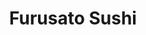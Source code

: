 ---
layout: place
title: "Furusato Sushi"
permalink: /hawaii/honolulu/furusato-sushi.html
stateAbbr: HI
stateName: Hawaii
cityName: Honolulu
seo:
  name: "Furusato Sushi"
  type: Restaurant
  links: http://furusatosushi.net/
description: "Furusato Sushi serves delicious sushi in Honolulu, Hawaii. Try fresh Japanese dishes for a great dining experience. "
place_id: ChIJ7W9Vi3ZyAHwRa-vq1tf4CIc
photos:
  - name: >-
      places/ChIJ7W9Vi3ZyAHwRa-vq1tf4CIc/photos/AeeoHcJK7ORyYlPQ9OOSX6BdWhctvcITrq_oajy2oxv1fyiRu-bal2t2IBybxDuGzjKShr9spu7xlhuINEZ-khabajn3YeDpLZC-H_w8t-DsyczcX6WaxCdJx6L3l4pTEdybM1jh7qWcq01-P3Mzc8jSYuXJKzJMabGXWpwC8d0oSCOUipIIgGaITzEMiduRwhTMWfV3dt7OHEWdWLNBTHbX8xI0-e1tD9-BbttN7m-MZJn0mTuCicMPLRQAiQrxEJ4XJSivNiRpllNwtuBMn0wbE65a-dbP-iUjB7c5TXiXhcGO3_T6zcKt-mYePx691TcrRhZBMtNftPf7HLMGCIbp76a7FZg5MV7Az-_5RcTk1Lct5x_arLFZ_2u-Fb-PvxLKAd1LFqIHnhVaXczZJ0fcTjP5WCVnjdpGYTwdOrWBwBPNhtHe
    widthPx: 4032
    heightPx: 1960
    authorAttributions:
      - displayName: Donghee Seo
        uri: https://maps.google.com/maps/contrib/117569878983548344749
        photoUri: >-
          https://lh3.googleusercontent.com/a-/ALV-UjVq0OMYTKNGFbwq8qNrHm2EJg68LL5hrfICzpCzz2RvcPGd5gQ=s100-p-k-no-mo
    flagContentUri: >-
      https://www.google.com/local/imagery/report/?cb_client=maps_api_places.places_api&image_key=!1e10!2sCIHM0ogKEICAgICEhvqjkgE&hl=en-US
    googleMapsUri: >-
      https://www.google.com/maps/place//data=!3m4!1e2!3m2!1sCIHM0ogKEICAgICEhvqjkgE!2e10!4m2!3m1!1s0x7c0072768b556fed:0x8708f8d7d6eaeb6b
  - name: >-
      places/ChIJ7W9Vi3ZyAHwRa-vq1tf4CIc/photos/AeeoHcJb1nhP66FDkRELf7j4aoqOW1S4hmm1LZbgFcN4Pl9u70bqhUnaDmtLU2VxS3Xl6s1Xn3ecbbnruQzhTETsJYNexR23PvPsDIXrV6zntVV7lA7RDP2NDEpkvc5ceLAGbIiGotHKjnlOY1yxNK2KtKqvyZ4WAQdupJtD7UFiSHi51AurweozdIMMcflGiJKOxViGpY4WaiTHoxGgre-S4lgDrxG_jlpqv6c-mqDMwhQEFb_CI2o3-jn7hJH4wyYCCqFkGuFWxUcHEB4aOfgoS4BJMLyvUsygjgLRL-flD-StCtSLvoRILg16ls60KVgNMQ_ait0fKa8xexxqoyan5zYnMYivJDhxkKRsheVYFlVNd5EZ0Lv3x0at8DjavjR1sfDIuypuPW3GUkTHb0fwVunptGh7kOW74jhaN7be79UHlHQ
    widthPx: 4032
    heightPx: 3024
    authorAttributions:
      - displayName: James Hwang
        uri: https://maps.google.com/maps/contrib/102905110593623327920
        photoUri: >-
          https://lh3.googleusercontent.com/a-/ALV-UjWTbaq8LE4jlgq5O85xAoR0Fwr566bQD5na1tDMmFyK-sw3wuUkhA=s100-p-k-no-mo
    flagContentUri: >-
      https://www.google.com/local/imagery/report/?cb_client=maps_api_places.places_api&image_key=!1e10!2sCIHM0ogKEICAgMDIi5uSzQE&hl=en-US
    googleMapsUri: >-
      https://www.google.com/maps/place//data=!3m4!1e2!3m2!1sCIHM0ogKEICAgMDIi5uSzQE!2e10!4m2!3m1!1s0x7c0072768b556fed:0x8708f8d7d6eaeb6b
  - name: >-
      places/ChIJ7W9Vi3ZyAHwRa-vq1tf4CIc/photos/AeeoHcLQz1EDvcFvFRIj876fbhedOpSOhHZZDXB3297L93qy6S-JePwXJ3Abj54VICBCxRZghLpcAQ1iAx6upRLdwZl_amf-mkgIoneOicM4xyLz9-YoxRTxuYudGHxV6z9vNuDfaM-fR3h6w-TE3RNZ-SfO2ZA-ZGJADeZSSZkwZoto2lrYlJ2ToELYbAFiGugp_5S8rnXHyor69KeQzhm_2Jppf3QNyA3xaCcQXApX5kDpYl3M6jHEQBZx89yAYU57i-WnaaFoYzBgBBpXRwzGLnC1HRkvV3tqP_5LmZDN-NgcOvyxuBwfPyCxVh2Lv7SeSOQTWWdkx9qsPeiS-jreFQjvhJbVI1lCC26Spn_50O-xVjVJd9G_qGoS39xWnWEwf7tIToxOCGo08uzwKP2ojYRkhfJGRcFcJFtBEE1gjHSmILnM
    widthPx: 4800
    heightPx: 2699
    authorAttributions:
      - displayName: Joe D
        uri: https://maps.google.com/maps/contrib/114139581432769804544
        photoUri: >-
          https://lh3.googleusercontent.com/a-/ALV-UjX8qhX9nyYAraGNM41x6Sf0CRQwZYi2S5dy0s-cfEGsR1SR0tXE=s100-p-k-no-mo
    flagContentUri: >-
      https://www.google.com/local/imagery/report/?cb_client=maps_api_places.places_api&image_key=!1e10!2sCIHM0ogKEICAgMCQw5eUowE&hl=en-US
    googleMapsUri: >-
      https://www.google.com/maps/place//data=!3m4!1e2!3m2!1sCIHM0ogKEICAgMCQw5eUowE!2e10!4m2!3m1!1s0x7c0072768b556fed:0x8708f8d7d6eaeb6b
  - name: >-
      places/ChIJ7W9Vi3ZyAHwRa-vq1tf4CIc/photos/AeeoHcKdYeCIRPfYZDRZaNh8XninUXgdksknTbFry-gdOzVqN-uRx4k92wPl67NtjpC87Jx8-Z8OyT3ejNoJUDsctmIvdEcuZpgOqYf8St-mC7U1wLutfq9A0DW-6eVrf-8P3IHgL2W6ADIXh6ct-GZ6n-5ukqM9RAdVla9D-QB38Ct4AH1J-sFVimTgoS1MiOXWkX204QDL2Y-FN-_XCUx70ICPDhD--fUC88RGHvsP6aXj-7NVbaJ0PUPTpEpFUKy8ReTrG3ZZIQITv9qrBUjAsAZi6riSam9kt7p1nYmwzz9gjqrjJHdn1kmWvrTjXD2i7Ru-RdqzCPjBDe9x49eo2PZrjjveHIjkDlSGUkqD8gM9J5xXobZftwG_uTDVwY52KtxLqZgi3bUOhhujdx-kvDqyu8I2oIR1U6ap2FETB5jmOA
    widthPx: 4800
    heightPx: 3600
    authorAttributions:
      - displayName: James Hwang
        uri: https://maps.google.com/maps/contrib/102905110593623327920
        photoUri: >-
          https://lh3.googleusercontent.com/a-/ALV-UjWTbaq8LE4jlgq5O85xAoR0Fwr566bQD5na1tDMmFyK-sw3wuUkhA=s100-p-k-no-mo
    flagContentUri: >-
      https://www.google.com/local/imagery/report/?cb_client=maps_api_places.places_api&image_key=!1e10!2sCIHM0ogKEICAgMDIi5v1Pg&hl=en-US
    googleMapsUri: >-
      https://www.google.com/maps/place//data=!3m4!1e2!3m2!1sCIHM0ogKEICAgMDIi5v1Pg!2e10!4m2!3m1!1s0x7c0072768b556fed:0x8708f8d7d6eaeb6b
  - name: >-
      places/ChIJ7W9Vi3ZyAHwRa-vq1tf4CIc/photos/AeeoHcKhO1bZA47UvD1Aip7ux9bEkxeNJ3s_Lfv-VpXbho_DU0poIIwcj_sNrHxsgKAineZ61EeD32QnHu4144mREKOf0EZDapne3P9tjRg_maL3byZcL-hgZRF07GFYHVA_k9Kv54S0L81cbKz-iI63yv19XZzbUmtBJXqlwKw4_Md0AaRkmR3TuqtiMe3Kxw8QAXlft36mwgmVXQwmGWHs1SuLybxmBfKqXXMgzyF-rrMPnHaJRK6x-TqYskSt8gvPvWfabIQw--j631DRgDOMno0L_ii3gJ6zRkgaYdRqnh31lmEtorPAEcO3H8anV6z7ROtvo81d8RsDEI08WK1WXxdFk7DcTAK1SbSYR162_fhTkdhx6nK678DX5t5H8NpChoP3dZFoeyiL60VnzLcQW_Y2L-7yqM7Zy7WibWa_BEyFRQ
    widthPx: 3600
    heightPx: 4800
    authorAttributions:
      - displayName: Suzette Aceves
        uri: https://maps.google.com/maps/contrib/105463662281903279712
        photoUri: >-
          https://lh3.googleusercontent.com/a-/ALV-UjUVJu_UG7sC2_sj0o0bGEIJSNPyk6tXjcMaEnmmoguDE-Or9XH-hA=s100-p-k-no-mo
    flagContentUri: >-
      https://www.google.com/local/imagery/report/?cb_client=maps_api_places.places_api&image_key=!1e10!2sCIHM0ogKEICAgMCorYjgVA&hl=en-US
    googleMapsUri: >-
      https://www.google.com/maps/place//data=!3m4!1e2!3m2!1sCIHM0ogKEICAgMCorYjgVA!2e10!4m2!3m1!1s0x7c0072768b556fed:0x8708f8d7d6eaeb6b
  - name: >-
      places/ChIJ7W9Vi3ZyAHwRa-vq1tf4CIc/photos/AeeoHcKdoUBR_xZDh7Qwf1lT3BvdNq1rXBvWFCAf0rl5a8G_qmo97nHjh1QPTIKQBZlxvRl5fW5SiIK8Ku6c4K-JP5gWoJtMPz2rOuZq5JKXmTcVR5Ls-oIviY2B2kx_8kS2DB64qQWh8up71ppZGS0aQvRpgWCQFvWfmwHMkm_OOO_VzTwf24jboL2cY3CvGXVRoeVUQV8EK3UWwJ1H9i8YhQVvGIdG3NUNQiKZnVKWddmYI7qYP02bavpDs5R3dkE9zOy9c0N4fzXLVdgDixm9CFqXCCxHsBxiu5L_H0YaAxOxvFjSfvk6N9wOtELT87_0aGQpP7TWyLCLtFVFYr5EIAAk9GuN6wjjfHvnAgc8LK689avtYgLRKqYpuutsz_jy99kQfx3LPV1ih_g1xigTLg2UrWLmr7yy7AQgvUZK41w4C4fO
    widthPx: 4032
    heightPx: 3024
    authorAttributions:
      - displayName: Hanna Kang
        uri: https://maps.google.com/maps/contrib/110056963461476087408
        photoUri: >-
          https://lh3.googleusercontent.com/a-/ALV-UjWTObpimiY8WfcVCBjm6dvTeuWqK-joiIyO6Mu0xBV2RBGPJnrf=s100-p-k-no-mo
    flagContentUri: >-
      https://www.google.com/local/imagery/report/?cb_client=maps_api_places.places_api&image_key=!1e10!2sCIHM0ogKEICAgID3t_CF7QE&hl=en-US
    googleMapsUri: >-
      https://www.google.com/maps/place//data=!3m4!1e2!3m2!1sCIHM0ogKEICAgID3t_CF7QE!2e10!4m2!3m1!1s0x7c0072768b556fed:0x8708f8d7d6eaeb6b
  - name: >-
      places/ChIJ7W9Vi3ZyAHwRa-vq1tf4CIc/photos/AeeoHcLHNPDMHY72BYmE6c_9-eg4oDSUbeMQA-vgIdaeX0emDrWBTlhWcah-SjUeSLJ2eR4j4dlUEzrVBhpT7nlAeF3-ZDYDllJKRKkb25uC4AnGuvxHM3rvS-qIlMXdescBVQZtWAJgez_2EypdA0kxm1rMHMbtmEgDuKEmygo--ycHpaeF6xcVHrCEejpY9vmkp1CF10gg-39mR2G3m3OOj1NRSGygektVc1FYRBna23Suix3ryNQDdoGHHsm0gNq_YZkjJGN3VuouJ9RqbNR-A0UGiYvm03RBYVDy7noQ4iItlTNx2Y_mxlBPquj0CpNiJFWxImRT8BwdU_zpbEF5lZRPaKPVAKYZpgyS9E36QFfiqH3IRzzulRRufQJhBia_jzOw7hWwPphrZOGXgbnbZDQNyhulHej398XaDty83gs
    widthPx: 4032
    heightPx: 3024
    authorAttributions:
      - displayName: Andrew Peluso
        uri: https://maps.google.com/maps/contrib/108414421258627638758
        photoUri: >-
          https://lh3.googleusercontent.com/a-/ALV-UjVau88JvPeYbmWF9vVxyrLLBgoFy9P9zCJ_eYR3b4f54QX-uGWE=s100-p-k-no-mo
    flagContentUri: >-
      https://www.google.com/local/imagery/report/?cb_client=maps_api_places.places_api&image_key=!1e10!2sCIHM0ogKEICAgICv2P_3Bg&hl=en-US
    googleMapsUri: >-
      https://www.google.com/maps/place//data=!3m4!1e2!3m2!1sCIHM0ogKEICAgICv2P_3Bg!2e10!4m2!3m1!1s0x7c0072768b556fed:0x8708f8d7d6eaeb6b
  - name: >-
      places/ChIJ7W9Vi3ZyAHwRa-vq1tf4CIc/photos/AeeoHcIzpswCyHPyI3dtwPQtr2DXW0m_sJH1JW97XHtbuei7oOe9pZZfkpMLWAXz2gHAXKxsNgKeSDKiJX7u3NThU8rWbHLgyg3jy1iUAD6cwJik6bioBl8j2-QhIbsQ5V4s1rrX9ree_mPLtGa5criEPWfKHiv4I_EcNC4-ujOrdenkA9W5VjIy-1hZdmYhq7oS-hX0BkagLKezicYRtrQP4wEfW00pBFTxUGGPThFCqzK0CFQAj9H8UbtcjqKHXm5w6DE_AGp_LK64edRtn6tv2gQl9I4Re9TMOGKocM6aHfGf7QF_qpy7UhcROKGToPHOVZErkXH7cfk2FQk_Y9yMgavfPnT5XLzGroQxUuKt1X1NaCDHxjo0JRDw_9HfJka16LgzVglMbYWaxnGBvCD5jcNYLWf7rKqOQxdMp7Lep7xgbw
    widthPx: 4032
    heightPx: 3024
    authorAttributions:
      - displayName: Jason Cummings
        uri: https://maps.google.com/maps/contrib/102338879878388818738
        photoUri: >-
          https://lh3.googleusercontent.com/a/ACg8ocL3Q3qJYvzUOgxkMS_H05FtkGTpNsr0qlPfJrs_5HxS6G9B0A=s100-p-k-no-mo
    flagContentUri: >-
      https://www.google.com/local/imagery/report/?cb_client=maps_api_places.places_api&image_key=!1e10!2sCIHM0ogKEICAgIDb89qlfw&hl=en-US
    googleMapsUri: >-
      https://www.google.com/maps/place//data=!3m4!1e2!3m2!1sCIHM0ogKEICAgIDb89qlfw!2e10!4m2!3m1!1s0x7c0072768b556fed:0x8708f8d7d6eaeb6b
  - name: >-
      places/ChIJ7W9Vi3ZyAHwRa-vq1tf4CIc/photos/AeeoHcI8Rkz8Ok1DJ9rPVJbLPDefBnd4bi4xYkt8SVtG4Gsi4Y5ERFu-eoQmeUg7wWDxH6NWCtwt4vdfcPC9LhgKfPCsv6RNqMC_vfilyAVTlayqQlZCfeNgpUWs_GCv4LbLQYNkYI2CsrlRK3KRGOXZHQ5187nB8GGDST5vKJ7BjCqc9HlUM8N0BwGoL6pX-5M9mkKFypiCIP8HD_ihFQ4GSmveqaFF6kqJnJuPcG5Dcq5nI8qSGA0EatrT0a-BMDew4TFH8SJzjHyy4oeNRfFfXJ-z8Nr6IbZehlh_NDBIhNhIauNAAyfRK16cjF18vsLMzW4imilW7hzmYHCdMFWulKqXHs8DL2APexII9KOg9w7YJdbngHluYgNTkBL46i05EDR93WoLZqbYC89F5ROmswplP8nIhPOXKMmUYMWQ615BXg
    widthPx: 4000
    heightPx: 3000
    authorAttributions:
      - displayName: Jodi Mathe
        uri: https://maps.google.com/maps/contrib/107811768125561985437
        photoUri: >-
          https://lh3.googleusercontent.com/a-/ALV-UjWN2rpR7NnUn8uCBMbdZpoeKEQQ0uZWn-sH0YZRAwB8i-TBPrHA=s100-p-k-no-mo
    flagContentUri: >-
      https://www.google.com/local/imagery/report/?cb_client=maps_api_places.places_api&image_key=!1e10!2sCIHM0ogKEICAgIDLtPb4aA&hl=en-US
    googleMapsUri: >-
      https://www.google.com/maps/place//data=!3m4!1e2!3m2!1sCIHM0ogKEICAgIDLtPb4aA!2e10!4m2!3m1!1s0x7c0072768b556fed:0x8708f8d7d6eaeb6b
  - name: >-
      places/ChIJ7W9Vi3ZyAHwRa-vq1tf4CIc/photos/AeeoHcI4YNCNcUkOmzovkcOky6ZV5H_hCAY1TvKCu-8Q07MG95NvrKHAXGBy9Sqtj0h7lTrSFb--kRR8Jv8tqHbCwsAM23NWk5CXic1VHz98tC1K4XTCB6vFsBjUpjS5HeCWuTWgbklYf-GtnADgLdQlQGYoMysrlVZGNbINCEvqRkq89qbC11a4Qrv6WWpia271bgvvABdQXJYstAEPmsknQOqt-haMqNcwzhikRvu_3lOmV_oSV2Lqnu_qkLq7BmIe6osg3gMDTsdxUhFKP5QYUOzgrHTfceKXt9zM_L2FlZO0e3MXQVWG8bBxwXxcmdH4uRIisalqb7tczlVYDd8Imu71uQfh07XQDh8MX9a7oqrwlR3zDE3TmnDs00o1-6hNBOUoKPpW2YS1G92QcWMbj-lYtHzAc4Of_Cxhw4pO5LVoKQ
    widthPx: 3024
    heightPx: 4032
    authorAttributions:
      - displayName: Jason Cummings
        uri: https://maps.google.com/maps/contrib/102338879878388818738
        photoUri: >-
          https://lh3.googleusercontent.com/a/ACg8ocL3Q3qJYvzUOgxkMS_H05FtkGTpNsr0qlPfJrs_5HxS6G9B0A=s100-p-k-no-mo
    flagContentUri: >-
      https://www.google.com/local/imagery/report/?cb_client=maps_api_places.places_api&image_key=!1e10!2sCIHM0ogKEICAgIDb89qlXw&hl=en-US
    googleMapsUri: >-
      https://www.google.com/maps/place//data=!3m4!1e2!3m2!1sCIHM0ogKEICAgIDb89qlXw!2e10!4m2!3m1!1s0x7c0072768b556fed:0x8708f8d7d6eaeb6b
address: 2424 Kalākaua Ave, Honolulu, HI 96815, USA
street: 2424 Kalākaua Ave
city: Honolulu
state: HI
zip: '96815'
country: USA
neighborhood: Waikiki
latitude: '21.275639'
longitude: '-157.824992'
accessibility_options:
  wheelchairAccessibleEntrance: true
  wheelchairAccessibleSeating: true
business_status: OPERATIONAL
name: Furusato Sushi
google_maps_links:
  directionsUri: >-
    https://www.google.com/maps/dir//''/data=!4m7!4m6!1m1!4e2!1m2!1m1!1s0x7c0072768b556fed:0x8708f8d7d6eaeb6b!3e0
  placeUri: https://maps.google.com/?cid=9730300600841333611
  writeAReviewUri: >-
    https://www.google.com/maps/place//data=!4m3!3m2!1s0x7c0072768b556fed:0x8708f8d7d6eaeb6b!12e1
  reviewsUri: >-
    https://www.google.com/maps/place//data=!4m4!3m3!1s0x7c0072768b556fed:0x8708f8d7d6eaeb6b!9m1!1b1
  photosUri: >-
    https://www.google.com/maps/place//data=!4m3!3m2!1s0x7c0072768b556fed:0x8708f8d7d6eaeb6b!10e5
primary_type: Sushi Restaurant
opening_hours:
  regular:
    - 'Monday: 11:30 AM – 9:45 PM'
    - 'Tuesday: 11:30 AM – 9:45 PM'
    - 'Wednesday: 11:30 AM – 9:45 PM'
    - 'Thursday: 11:30 AM – 9:45 PM'
    - 'Friday: 11:30 AM – 9:45 PM'
    - 'Saturday: 11:30 AM – 9:45 PM'
    - 'Sunday: 11:30 AM – 9:45 PM'
  current:
    - 'Monday: 11:30 AM – 9:45 PM'
    - 'Tuesday: 11:30 AM – 9:45 PM'
    - 'Wednesday: 11:30 AM – 9:45 PM'
    - 'Thursday: 11:30 AM – 9:45 PM'
    - 'Friday: 11:30 AM – 9:45 PM'
    - 'Saturday: 11:30 AM – 9:45 PM'
    - 'Sunday: 11:30 AM – 9:45 PM'
secondary_opening_hours:
  regular:
    weekdayDescriptions: null
    type: null
  current:
    weekdayDescriptions: null
    type: null
phone: (808) 922-4991
price_level: PRICE_LEVEL_MODERATE
price_range: $30 &ndash; $50
rating: '4.6'
rating_count: 0
website: http://furusatosushi.net/
reviews: null
parking_options: null
payment_options: null
allow_dogs: null
curbside_pickup: null
delivery: null
dine_in: null
good_for_children: null
good_for_groups: null
good_for_sports: null
live_music: null
menu_for_children: null
outdoor_seating: null
reservable: null
restroom: null
serves_beer: null
serves_breakfast: null
serves_brunch: null
serves_cocktails: null
serves_coffee: null
serves_dinner: null
serves_dessert: null
serves_lunch: null
serves_vegetarian_food: null
serves_wine: null
takeout: null
update_category: essentials
summary: null

---